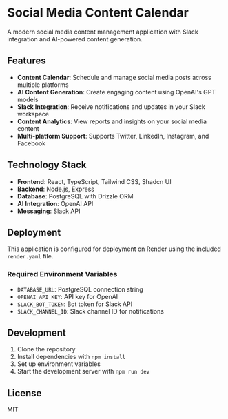 # Social Media Content Calendar

A modern social media content management application with Slack integration and AI-powered content generation.

## Features

- **Content Calendar**: Schedule and manage social media posts across multiple platforms
- **AI Content Generation**: Create engaging content using OpenAI's GPT models
- **Slack Integration**: Receive notifications and updates in your Slack workspace
- **Content Analytics**: View reports and insights on your social media content
- **Multi-platform Support**: Supports Twitter, LinkedIn, Instagram, and Facebook

## Technology Stack

- **Frontend**: React, TypeScript, Tailwind CSS, Shadcn UI
- **Backend**: Node.js, Express
- **Database**: PostgreSQL with Drizzle ORM
- **AI Integration**: OpenAI API
- **Messaging**: Slack API

## Deployment

This application is configured for deployment on Render using the included `render.yaml` file.

### Required Environment Variables

- `DATABASE_URL`: PostgreSQL connection string
- `OPENAI_API_KEY`: API key for OpenAI
- `SLACK_BOT_TOKEN`: Bot token for Slack API
- `SLACK_CHANNEL_ID`: Slack channel ID for notifications

## Development

1. Clone the repository
2. Install dependencies with `npm install`
3. Set up environment variables
4. Start the development server with `npm run dev`

## License

MIT